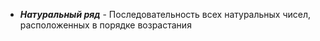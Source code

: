 - ***Натуральный ряд*** - Последовательность всех натуральных чисел, расположенных в порядке возрастания 